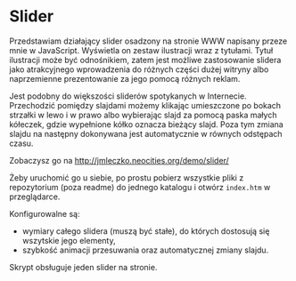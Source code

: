 # Slider
Przedstawiam działający slider osadzony na stronie WWW napisany przeze mnie w JavaScript. Wyświetla on zestaw ilustracji wraz z tytułami. Tytuł ilustracji może być odnośnikiem, zatem jest możliwe zastosowanie slidera jako atrakcyjnego wprowadzenia do różnych części dużej witryny albo naprzemienne prezentowanie za jego pomocą różnych reklam.

Jest podobny do większości sliderów spotykanych w Internecie. Przechodzić pomiędzy slajdami możemy klikając umieszczone po bokach strzałki w lewo i w prawo albo wybierając slajd za pomocą paska małych kółeczek, gdzie wypełnione kółko oznacza bieżący slajd. Poza tym zmiana slajdu na następny dokonywana jest automatycznie w równych odstępach czasu.

Zobaczysz go na <http://jmleczko.neocities.org/demo/slider/>

Żeby uruchomić go u siebie, po prostu pobierz wszystkie pliki z repozytorium (poza readme) do jednego katalogu i otwórz `index.htm` w przeglądarce.

Konfigurowalne są:

- wymiary całego slidera (muszą być stałe), do których dostosują się wszytskie jego elementy,
- szybkość animacji przesuwania oraz automatycznej zmiany slajdu.

Skrypt obsługuje jeden slider na stronie.
